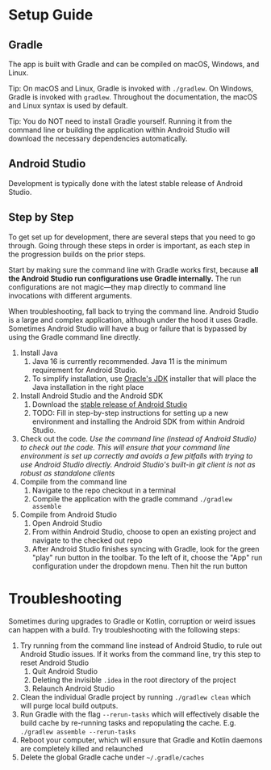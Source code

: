 # Setup Guide
## Gradle
The app is built with Gradle and can be compiled on macOS, Windows, and Linux.

Tip: On macOS and Linux, Gradle is invoked with `./gradlew`.  On Windows, Gradle is invoked with `gradlew`.  Throughout the documentation, the macOS and Linux syntax is used by default.

Tip: You do NOT need to install Gradle yourself.  Running it from the command line or building the application within Android Studio will download the necessary dependencies automatically.

## Android Studio
Development is typically done with the latest stable release of Android Studio.

## Step by Step
To get set up for development, there are several steps that you need to go through.  Going through these steps in order is important, as each step in the progression builds on the prior steps.

Start by making sure the command line with Gradle works first, because **all the Android Studio run configurations use Gradle internally.**  The run configurations are not magic—they map directly to command line invocations with different arguments.

When troubleshooting, fall back to trying the command line.  Android Studio is a large and complex application, although under the hood it uses Gradle.  Sometimes Android Studio will have a bug or failure that is bypassed by using the Gradle command line directly.

1. Install Java
    1. Java 16 is currently recommended. Java 11 is the minimum requirement for Android Studio.
    1. To simplify installation, use [Oracle's JDK](https://www.oracle.com/java/technologies/javase-jdk15-downloads.html) installer that will place the Java installation in the right place
1. Install Android Studio and the Android SDK
    1. Download the [stable release of Android Studio](https://developer.android.com/studio#downloads)
    1. TODO: Fill in step-by-step instructions for setting up a new environment and installing the Android SDK from within Android Studio.
1. Check out the code.  _Use the command line (instead of Android Studio) to check out the code. This will ensure that your command line environment is set up correctly and avoids a few pitfalls with trying to use Android Studio directly.  Android Studio's built-in git client is not as robust as standalone clients_
1. Compile from the command line
    1. Navigate to the repo checkout in a terminal
    1. Compile the application with the gradle command `./gradlew assemble`
1. Compile from Android Studio
    1. Open Android Studio
    1. From within Android Studio, choose to open an existing project and navigate to the checked out repo
    1. After Android Studio finishes syncing with Gradle, look for the green "play" run button in the toolbar.  To the left of it, choose the "App" run configuration under the dropdown menu.  Then hit the run button

# Troubleshooting
Sometimes during upgrades to Gradle or Kotlin, corruption or weird issues can happen with a build.  Try troubleshooting with the following steps:

1. Try running from the command line instead of Android Studio, to rule out Android Studio issues.  If it works from the command line, try this step to reset Android Studio
    1. Quit Android Studio
    2. Deleting the invisible `.idea` in the root directory of the project
    3. Relaunch Android Studio
2. Clean the individual Gradle project by running `./gradlew clean` which will purge local build outputs.
3. Run Gradle with the flag `--rerun-tasks` which will effectively disable the build cache by re-running tasks and repopulating the cache.  E.g. `./gradlew assemble --rerun-tasks`
4. Reboot your computer, which will ensure that Gradle and Kotlin daemons are completely killed and relaunched
5. Delete the global Gradle cache under `~/.gradle/caches`